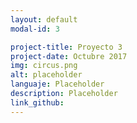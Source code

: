```yaml
---
layout: default
modal-id: 3

project-title: Proyecto 3
project-date: Octubre 2017
img: circus.png
alt: placeholder
languaje: Placeholder
description: Placeholder
link_github:
---
```

